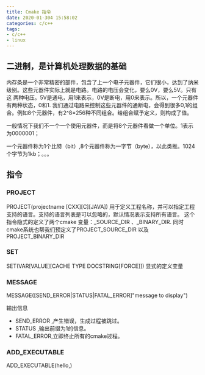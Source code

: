 ```yaml
---
title: Cmake 指令
date: 2020-01-304 15:58:02
categories: c/c++
tags: 
- c/c++
- linux
---
```


## 二进制，是计算机处理数据的基础

内存条是一个非常精密的部件，包含了上一个电子元器件，它们很小，达到了纳米级别。这些元器件实际上就是电路。电路的电压会变化，要么0V，要么5V。只有这
两种电压。5V是通电，用1来表示，0V是断电，用0来表示。所以，一个元器件有两种状态，0和1.
我们通过电路来控制这些元器件的通断电，会得到很多0,1的组合。例如8个元器件，有2^8=256种不同组合。给组合赋予定义，则构成了值。

一般情况下我们不一个一个使用元器件，而是将8个元器件看做一个单位。1表示为0000001；

一个元器件称为1个比特（bit）,8个元器件称为一字节（byte），以此类推。1024个字节为1kb；。。。

## 指令

### PROJECT

PROJECT(projectname [CXX][C][JAVA])
用于定义工程名称，并可以指定工程支持的语言。支持的语言列表是可以忽略的，默认情况表示支持所有语言。
这个指令隐式的定义了两个cmake 变量：<projectname>_SOURCE_DIR 、<projectname>_BINARY_DIR.
同时cmake系统也帮我们预定义了PROJECT_SOURCE_DIR 以及 PROJECT_BINARY_DIR

### SET

SET(VAR[VALUE][CACHE TYPE DOCSTRING[FORCE]])
显式的定义变量

### MESSAGE

MESSAGE([SEND_ERROR|STATUS|FATAL_ERROR]"message to display")

输出信息
- SEND_ERROR ,产生错误，生成过程被跳过。
- STATUS ,输出前缀为1的信息。
- FATAL_ERROR,立即终止所有的cmake过程。

### ADD_EXECUTABLE

ADD_EXECUTABLE(hello,)